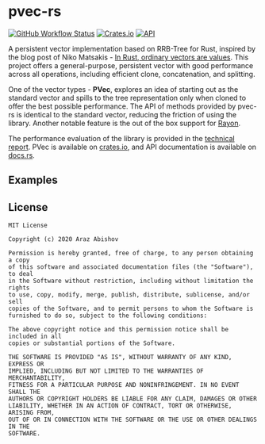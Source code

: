 # pvec-rs

[![GitHub Workflow Status](https://github.com/ArazAbishov/pvec-rs/workflows/build/badge.svg)](https://github.com/ArazAbishov/pvec-rs/actions)
[![Crates.io](https://img.shields.io/crates/v/pvec)](https://crates.io/crates/pvec)
[![API](https://docs.rs/pvec/badge.svg?version=0.2.0)](https://docs.rs/pvec/0.2.0/pvec/)

A persistent vector implementation based on RRB-Tree for Rust, inspired by the blog post of Niko Matsakis - [In Rust, ordinary vectors are values](http://smallcultfollowing.com/babysteps/blog/2018/02/01/in-rust-ordinary-vectors-are-values/). This project offers a general-purpose, persistent vector with good performance across all operations, including efficient clone, concatenation, and splitting.

One of the vector types - **PVec**, explores an idea of starting out as the standard vector and spills to the tree representation only when cloned to offer the best possible performance. The API of methods provided by pvec-rs is identical to the standard vector, reducing the friction of using the library. Another notable feature is the out of the box support for [Rayon](https://github.com/rayon-rs/rayon).

The performance evaluation of the library is provided in the [technical report](https://abishov.com/thesis). PVec is available on [crates.io](https://crates.io/crates/pvec), and API documentation is available on [docs.rs](https://docs.rs/pvec/0.2.0/pvec/).

## Examples

## License

```
MIT License

Copyright (c) 2020 Araz Abishov

Permission is hereby granted, free of charge, to any person obtaining a copy
of this software and associated documentation files (the "Software"), to deal
in the Software without restriction, including without limitation the rights
to use, copy, modify, merge, publish, distribute, sublicense, and/or sell
copies of the Software, and to permit persons to whom the Software is
furnished to do so, subject to the following conditions:

The above copyright notice and this permission notice shall be included in all
copies or substantial portions of the Software.

THE SOFTWARE IS PROVIDED "AS IS", WITHOUT WARRANTY OF ANY KIND, EXPRESS OR
IMPLIED, INCLUDING BUT NOT LIMITED TO THE WARRANTIES OF MERCHANTABILITY,
FITNESS FOR A PARTICULAR PURPOSE AND NONINFRINGEMENT. IN NO EVENT SHALL THE
AUTHORS OR COPYRIGHT HOLDERS BE LIABLE FOR ANY CLAIM, DAMAGES OR OTHER
LIABILITY, WHETHER IN AN ACTION OF CONTRACT, TORT OR OTHERWISE, ARISING FROM,
OUT OF OR IN CONNECTION WITH THE SOFTWARE OR THE USE OR OTHER DEALINGS IN THE
SOFTWARE.
```